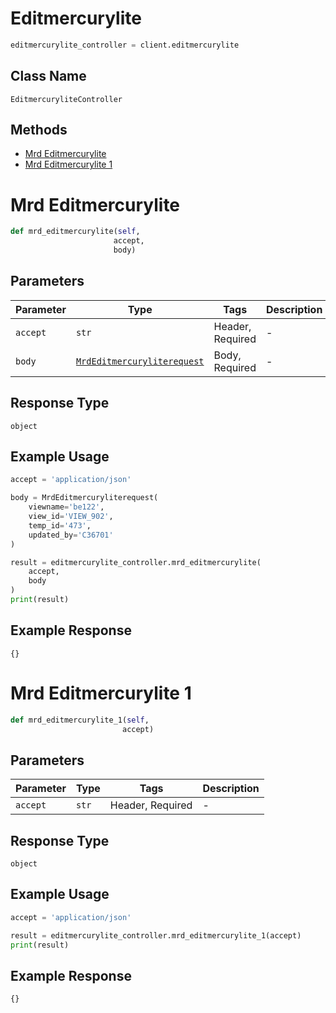 # Editmercurylite

```python
editmercurylite_controller = client.editmercurylite
```

## Class Name

`EditmercuryliteController`

## Methods

* [Mrd Editmercurylite](../../doc/controllers/editmercurylite.md#mrd-editmercurylite)
* [Mrd Editmercurylite 1](../../doc/controllers/editmercurylite.md#mrd-editmercurylite-1)


# Mrd Editmercurylite

```python
def mrd_editmercurylite(self,
                       accept,
                       body)
```

## Parameters

| Parameter | Type | Tags | Description |
|  --- | --- | --- | --- |
| `accept` | `str` | Header, Required | - |
| `body` | [`MrdEditmercuryliterequest`](../../doc/models/mrd-editmercuryliterequest.md) | Body, Required | - |

## Response Type

`object`

## Example Usage

```python
accept = 'application/json'

body = MrdEditmercuryliterequest(
    viewname='be122',
    view_id='VIEW_902',
    temp_id='473',
    updated_by='C36701'
)

result = editmercurylite_controller.mrd_editmercurylite(
    accept,
    body
)
print(result)
```

## Example Response

```
{}
```


# Mrd Editmercurylite 1

```python
def mrd_editmercurylite_1(self,
                         accept)
```

## Parameters

| Parameter | Type | Tags | Description |
|  --- | --- | --- | --- |
| `accept` | `str` | Header, Required | - |

## Response Type

`object`

## Example Usage

```python
accept = 'application/json'

result = editmercurylite_controller.mrd_editmercurylite_1(accept)
print(result)
```

## Example Response

```
{}
```

